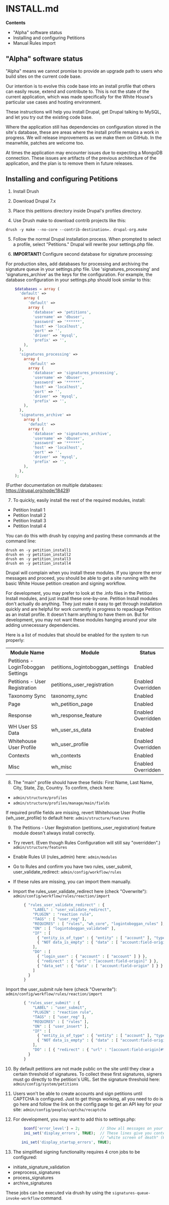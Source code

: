 INSTALL.md
==============

**Contents**

* "Alpha" software status
* Installing and configuring Petitions
* Manual Rules import


"Alpha" software status
--------------------------------

"Alpha" means we cannot promise to provide an upgrade path to users who build sites on the current code base.

Our intention is to evolve this code base into an install profile that others can easily reuse, extend and contribute to. This is not the state of the current application, which was made specifically for the White House's particular use cases and hosting environment.

These instructions will help you install Drupal, get Drupal talking to MySQL, and let you try out the existing code base.

Where the application still has dependencies on configuration stored in the site's database, these are areas where the install profile remains a work in progress. We will release improvements as we make them on GitHub. In the meanwhile, patches are welcome too.

At times the application may encounter issues due to expecting a MongoDB connection. These issues are artifacts of the previous architecture of the application, and the plan is to remove them in future releases.


Installing and configuring Petitions
------------------------------------

1) Install Drush

2) Download Drupal 7.x

3) Place this petitions directory inside Drupal's profiles directory.

4) Use Drush make to download contrib projects like this:

```
drush -y make --no-core --contrib-destination=. drupal-org.make
```

5) Follow the normal Drupal installation process. When prompted to select
     a profile, select "Petitions." Drupal will rewrite your settings.php file.

6) **IMPORTANT!** Configure second database for signature processing:

For production sites, add databases for processing and archiving the signature
queue in your settings.php file. Use 'signatures_processing' and
'signatures_archive' as the keys for the configuration. For example, the
database configuration in your settings.php should look similar to this:

```php
    $databases = array (
      'default' =>
        array (
          'default' =>
          array (
            'database' => 'petitions',
            'username' => 'dbuser',
            'password' => '******',
            'host' => 'localhost',
            'port' => '',
            'driver' => 'mysql',
            'prefix' => '',
        ),
      ),
      'signatures_processing' =>
        array (
          'default' =>
          array (
            'database' => 'signatures_processing',
            'username' => 'dbuser',
            'password' => '******',
            'host' => 'localhost',
            'port' => '',
            'driver' => 'mysql',
            'prefix' => '',
        ),
      ),
      'signatures_archive' =>
        array (
          'default' =>
          array (
            'database' => 'signatures_archive',
            'username' => 'dbuser',
            'password' => '******',
            'host' => 'localhost',
            'port' => '',
            'driver' => 'mysql',
            'prefix' => '',
        ),
      ),
    );
```

(Further documentation on multiple databases: https://drupal.org/node/18429)

7) To quickly, easily install the rest of the required modules, install:
* Petition Install 1
* Petition Install 2
* Petition Install 3
* Petition Install 4

You can do this with drush by copying and pasting these commands at the command line:

```
drush en -y petition_install1
drush en -y petition_install2
drush en -y petition_install3
drush en -y petition_install4
```

Drupal will complain when you install these modules. If you ignore the error
messages and proceed, you should be able to get a site running with the
basic White House petition creation and signing workflow.

For development, you may prefer to look at the .info files in the Petition
Install modules, and just install these one-by-one. Petition Install modules
don't actually do anything. They just make it easy to get through
installation quickly and are helpful for work currently in progress to
repackage Petition as an install profile. It doesn't harm anything to have
them on. But for development, you may not want these modules hanging around
your site adding unnecessary dependencies.

Here is a list of modules that should be enabled for the system to run properly:
<table>
  <tr>
     <th><B>Module Name</B></th>
     <th><B>Module</B></th>
     <th><B>Status</B></th>
  </tr>
  <tr>
    <td>Petitions - LoginToboggan Settings</td>
    <td>petitions_logintoboggan_settings</td>
    <td>Enabled</td>
  </tr>
  <tr>
    <td>Petitions - User Registration</td>
    <td>petitions_user_registration</td>
    <td>Enabled Overridden</td>
  </tr>
  <tr>
    <td>Taxonomy Sync</td>
    <td>taxonomy_sync</td>
    <td>Enabled</td>
  </tr>
  <tr>
    <td>Page</td>
    <td>wh_petition_page</td>
    <td>Enabled</td>
  </tr>
  <tr>
    <td>Response</td>
    <td>wh_response_feature</td>
    <td>Enabled Overridden</td>
  </tr>
  <tr>
    <td>WH User SS Data</td>
    <td>wh_user_ss_data</td>
    <td>Enabled</td>
  </tr>
  <tr>
    <td>Whitehouse User Profile</td>
    <td>wh_user_profile</td>
    <td>Enabled Overridden</td>
  </tr>
  <tr>
    <td>Contexts</td>
    <td>wh_contexts</td>
    <td>Enabled</td>
  </tr>
  <tr>
    <td>Misc</td>
    <td>wh_misc</td>
    <td>Enabled Overridden</td>
  </tr>
</table>

8) The "main" profile should have these fields: First Name, Last Name, City,
     State, Zip, Country. To confirm, check here:

* `admin/structure/profiles`
* `admin/structure/profiles/manage/main/fields`

If required profile fields are missing, revert Whitehouse User Profile (wh_user_profile) to default here: `admin/structure/features`

9) The Petitions - User Registration (petitions_user_registration) feature module doesn't always install correctly.

* Try revert. (Even though Rules Configuration will still say "overridden".)
        `admin/structure/features`

* Enable Rules UI (rules_admin) here:
        `admin/modules`

* Go to Rules and confirm you have two rules, user_submit, user_validate_redirect:
        `admin/config/workflow/rules`

* If these rules are missing, you can import them manually.

* Import the rules_user_validate_redirect here (check "Overwrite"):
        `admin/config/workflow/rules/reaction/import`

```php
        { "rules_user_validate_redirect" : {
            "LABEL" : "user_validate_redirect",
            "PLUGIN" : "reaction rule",
            "TAGS" : [ "user_reg" ],
            "REQUIRES" : [ "rules", "wh_core", "logintoboggan_rules" ],
            "ON" : [ "logintoboggan_validated" ],
            "IF" : [
              { "entity_is_of_type" : { "entity" : [ "account" ], "type" : "user" } },
              { "NOT data_is_empty" : { "data" : [ "account:field-origin" ] } }
            ],
            "DO" : [
              { "login_user" : { "account" : [ "account" ] } },
              { "redirect" : { "url" : "[account:field-origin]" } },
              { "data_set" : { "data" : [ "account:field-origin" ] } }
            ]
          }
        }
```

Import the user_submit rule here (check "Overwrite"):
`admin/config/workflow/rules/reaction/import`

```php
        { "rules_user_submit" : {
            "LABEL" : "user_submit",
            "PLUGIN" : "reaction rule",
            "TAGS" : [ "user_reg" ],
            "REQUIRES" : [ "rules" ],
            "ON" : [ "user_insert" ],
            "IF" : [
              { "entity_is_of_type" : { "entity" : [ "account" ], "type" : "user" } },
              { "NOT data_is_empty" : { "data" : [ "account:field-origin" ] } }
            ],
            "DO" : [ { "redirect" : { "url" : "[account:field-origin]#thank-you=p" } } ]
          }
        }
```

10) By default petitions are not made public on the site until they clear a certain threshold of signatures. To collect these first signatures, signers must go directly to the petition's URL. Set the signature threshold here:
        `admin/config/system/petitions`

11) Users won't be able to create accounts and sign petitions until CAPTCHA is configured. Just to get things working, all you need to do is go here and follow the link on the config page to get an API key for your site:
        `admin/config/people/captcha/recaptcha`

12) For development, you may want to add this to settings.php:

```php
        $conf['error_level'] = 2;         // Show all messages on your screen.
        ini_set('display_errors', TRUE);  // These lines give you content on
                                          // "white screen of death" (WSOD) pages.
       ini_set('display_startup_errors', TRUE);
```

13) The simplified signing functionality requires 4 cron jobs to be configured:
* initiate_signature_validation
* preprocess_signatures
* process_signatures
* archive_signatures

These jobs can be executed via drush by using the `signatures-queue-invoke-workflow` command.
